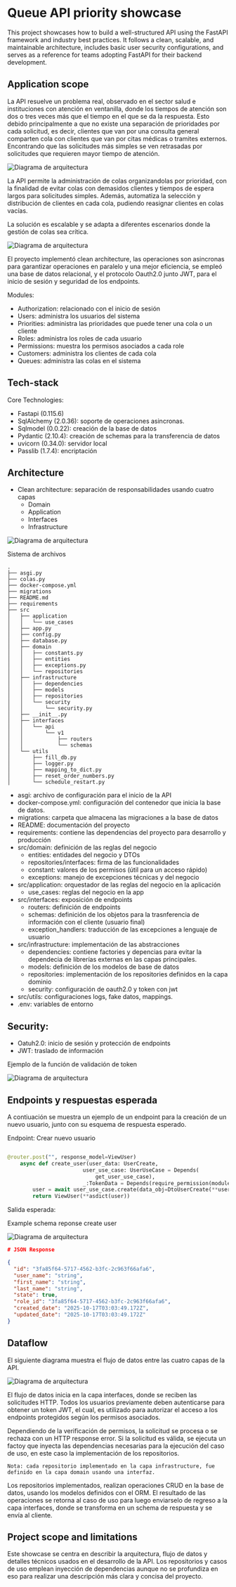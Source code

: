 # Queue API priority showcase

This project showcases how to build a well-structured API using the FastAPI framework and industry best practices.
It follows a clean, scalable, and maintainable architecture, includes basic user security configurations, and serves as a reference for teams adopting FastAPI for their backend development.

## Application scope
La API resuelve un problema real, observado en el sector salud e instituciones con atención en ventanilla, donde los tiempos de atención son dos o tres veces más que el tiempo en el que se da la respuesta. Esto debido principalmente a que no existe una separación de prioridades por cada solicitud, es decir, clientes que van por una consulta general comparten cola con clientes que van por citas médicas o tramites externos. Encontrando que las solicitudes más simples se ven retrasadas por solicitudes que requieren mayor tiempo de atención.

![Diagrama de arquitectura](./assets/images/problemschema.png)


La API permite la administración de colas organizandolas por prioridad, con la finalidad de evitar colas con demasidos clientes y tiempos de espera largos para solicitudes simples. Además, automatiza la selección y distribución de clientes en cada cola, pudiendo reasignar clientes en colas vacías. 

La solución es escalable y se adapta a diferentes escenarios donde la gestión de colas sea crítica.

![Diagrama de arquitectura](./assets/images/solutionschema.png)


El proyecto implementó clean architecture, las operaciones son asincronas para garantizar operaciones en paralelo y una mejor eficiencia, se empleó una base de datos relacional, y el protocolo Oauth2.0 junto JWT, para el inicio de sesión y seguridad de los endpoints.

Modules:

- Authorization: relacionado con el inicio de sesión
- Users: administra los usuarios del sistema
- Priorities: administra las prioridades que puede tener una cola o un cliente
- Roles: administra los roles de cada usuario
- Permissions: muestra los permisos asociados a cada role
- Customers: administra los clientes de cada cola
- Queues: administra las colas en el sistema

## Tech-stack

Core Technologies:

- Fastapi (0.115.6)
- SqlAlchemy (2.0.36): soporte de operaciones asincronas.
- Sqlmodel (0.0.22): creación de la base de datos
- Pydantic (2.10.4): creación de schemas para la transferencia de datos
- uvicorn (0.34.0): servidor local
- Passlib (1.7.4): encriptación

## Architecture
- Clean architecture: separación de responsabilidades usando cuatro capas
    - Domain
    - Application
    - Interfaces
    - Infrastructure


![Diagrama de arquitectura](./assets/images/architecture.png)


Sistema de archivos

    .
    ├── asgi.py
    ├── colas.py
    ├── docker-compose.yml
    ├── migrations
    ├── README.md
    ├── requirements
    ├── src
    │   ├── application
    │   │   └── use_cases
    │   ├── app.py
    │   ├── config.py
    │   ├── database.py
    │   ├── domain
    │   │   ├── constants.py
    │   │   ├── entities
    │   │   ├── exceptions.py
    │   │   └── repositories
    │   ├── infrastructure
    │   │   ├── dependencies
    │   │   ├── models
    │   │   ├── repositories
    │   │   └── security
    │   │       └── security.py
    │   ├── __init__.py
    │   ├── interfaces
    │   │   └── api
    │   │       └── v1
    │   │           ├── routers
    │   │           └── schemas
    │   └── utils
    │       ├── fill_db.py
    │       ├── logger.py
    │       ├── mapping_to_dict.py
    │       ├── reset_order_numbers.py
    │       └── schedule_restart.py

- asgi: archivo de configuración para el inicio de la API
- docker-compose.yml: configuración del contenedor que inicia la base de datos.
- migrations: carpeta que almacena las migraciones a la base de datos
- README: documentación del proyecto
- requirements: contiene las dependencias del proyecto para desarrollo y producción
-  src/domain: definición de las reglas del negocio
    - entities: entidades del negocio y DTOs
    - repositories/interfaces: firma de las funcionalidades
    - constant: valores de los permisos (útil para un acceso rápido) 
    - exceptions: manejo de excepciones técnicas y del negocio 
- src/application: orquestador de las reglas del negocio en la aplicación 
    - use_cases: reglas del negocio en la app
- src/interfaces: exposición de endpoints
    - routers: definición de endpoints
    - schemas: definición de los objetos para la trasnferencia de información con el cliente (usuario final)
    - exception_handlers: traducción de las excepciones a lenguaje de usuario
- src/infrastructure: implementación de las abstracciones
    - dependencies: contiene factories y depencias para evitar la dependecia de librerías externas en las capas principales.
    - models: definición de los modelos de base de datos
    - repositories: implementación de los repositories definidos en la capa dominio
    - security: configuración de oauth2.0 y token con jwt
- src/utils: configuraciones logs, fake datos, mappings.
- .env: variables de entorno

## Security:
- Oatuh2.0: inicio de sesión y protección de endpoints
- JWT: traslado de información

Ejemplo de la función de validación de token

![Diagrama de arquitectura](./assets/images/security_function.png)


## Endpoints y respuestas esperada

A contiuación se muestra un ejemplo de un endpoint para la creación de un nuevo usuario, junto con su esquema de respuesta esperado.


Endpoint: Crear nuevo usuario

```python

@router.post("", response_model=ViewUser)
    async def create_user(user_data: UserCreate,
                        user_use_case: UserUseCase = Depends(
                            get_user_use_case),
                        _:TokenData = Depends(require_permission(module=module,permission=Permission.CREATE.value))):
        user = await user_use_case.create(data_obj=DtoUserCreate(**user_data.model_dump()))
        return ViewUser(**asdict(user))

``` 

Salida esperada:

Example schema reponse create user

![Diagrama de arquitectura](./assets/images/viewuserschema.png)

```json
# JSON Response 

{
  "id": "3fa85f64-5717-4562-b3fc-2c963f66afa6",
  "user_name": "string",
  "first_name": "string",
  "last_name": "string",
  "state": true,
  "role_id": "3fa85f64-5717-4562-b3fc-2c963f66afa6",
  "created_date": "2025-10-17T03:03:49.172Z",
  "updated_date": "2025-10-17T03:03:49.172Z"
}

```

## Dataflow

El siguiente diagrama muestra el flujo de datos entre las cuatro capas de la API. 

![Diagrama de arquitectura](./assets/images/dataflow.png)

El flujo de datos inicia en la capa interfaces, donde se reciben las solicitudes HTTP. Todos los usuarios previamente deben autenticarse para obtener un token JWT, el cual, es utilizado para autorizar el acceso a los endpoints protegidos según los permisos asociados.

Dependiendo de la verificación de permisos, la solicitud se procesa o se rechaza con un HTTP response error. Si la solicitud es válida, se ejecuta un factoy que inyecta las dependencias necesarias para la ejecución del caso de uso, en este caso la implementación de los repositorios.

    Nota: cada repositorio implementado en la capa infrastructure, fue definido en la capa domain usando una interfaz.

Los repositorios implementados, realizan operaciones CRUD en la base de datos, usando los modelos definidos con el ORM. El resultado de las operaciones se retorna al caso de uso para luego enviarselo de regreso a la capa interfaces, donde se transforma en un schema de respuesta y se envía al cliente.


## Project scope and limitations
Este showcase se centra en describir la arquitectura, flujo de datos y detalles técnicos usados en el desarrollo de la API. Los repositorios y casos de uso emplean inyección de dependencias aunque no se profundiza en eso para realizar una descripción más clara y concisa del proyecto.